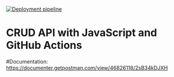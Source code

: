 [![Deployment pipeline](https://github.com/arleyortega25/github-actions-/actions/workflows/pipeline.yml/badge.svg)](https://github.com/arleyortega25/github-actions-/actions/workflows/pipeline.yml)

# CRUD API with JavaScript and GitHub Actions

#Documentation:
https://documenter.getpostman.com/view/46826118/2sB34kDJXH
